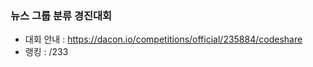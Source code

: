 ### 뉴스 그룹 분류 경진대회
- 대회 안내 : <https://dacon.io/competitions/official/235884/codeshare>
- 랭킹 : /233  
